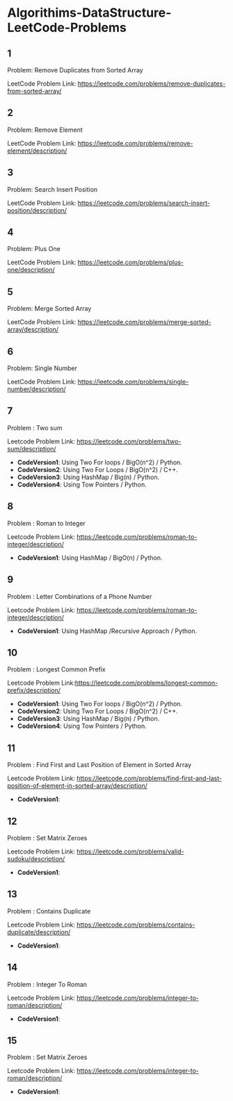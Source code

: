 # Algorithims-DataStructure-LeetCode-Problems


##

## 1

Problem: Remove Duplicates from Sorted Array 

LeetCode Problem Link: https://leetcode.com/problems/remove-duplicates-from-sorted-array/

##

## 2

Problem: Remove Element

LeetCode Problem Link: https://leetcode.com/problems/remove-element/description/
 
##

## 3

Problem: Search Insert Position

LeetCode Problem Link: https://leetcode.com/problems/search-insert-position/description/

##

## 4

Problem: Plus One

LeetCode Problem Link: https://leetcode.com/problems/plus-one/description/

##

## 5

Problem: Merge Sorted Array

LeetCode Problem Link: https://leetcode.com/problems/merge-sorted-array/description/

##

## 6

Problem: Single Number

LeetCode Problem Link: https://leetcode.com/problems/single-number/description/

##

## 7

Problem : Two sum

Leetcode Problem Link: https://leetcode.com/problems/two-sum/description/

* __CodeVersion1__: Using Two For loops / BigO(n^2) / Python.
* __CodeVersion2__: Using Two For Loops / BigO(n^2) / C++.
* __CodeVersion3__: Using HashMap / Big(n) / Python. 
* __CodeVersion4__: Using Tow Pointers / Python.

##

## 8

Problem : Roman to Integer

Leetcode Problem Link: https://leetcode.com/problems/roman-to-integer/description/

* __CodeVersion1__: Using HashMap / BigO(n) / Python.

##

## 9

Problem : Letter Combinations of a Phone Number

Leetcode Problem Link: https://leetcode.com/problems/roman-to-integer/description/

* __CodeVersion1__: Using HashMap /Recursive Approach / Python.

##

## 10

Problem : Longest Common Prefix

Leetcode Problem Link:https://leetcode.com/problems/longest-common-prefix/description/

* __CodeVersion1__: Using Two For loops / BigO(n^2) / Python.
* __CodeVersion2__: Using Two For Loops / BigO(n^2) / C++.
* __CodeVersion3__: Using HashMap / Big(n) / Python. 
* __CodeVersion4__: Using Tow Pointers / Python.

##

## 11

Problem : Find First and Last Position of Element in Sorted Array

Leetcode Problem Link: https://leetcode.com/problems/find-first-and-last-position-of-element-in-sorted-array/description/

* __CodeVersion1__: 

##

## 12

Problem : Set Matrix Zeroes

Leetcode Problem Link: https://leetcode.com/problems/valid-sudoku/description/

* __CodeVersion1__: 

##

## 13

Problem : Contains Duplicate

Leetcode Problem Link: https://leetcode.com/problems/contains-duplicate/description/

* __CodeVersion1__: 

##

## 14

Problem : Integer To Roman

Leetcode Problem Link: https://leetcode.com/problems/integer-to-roman/description/

* __CodeVersion1__: 

##

## 15

Problem : Set Matrix Zeroes

Leetcode Problem Link: https://leetcode.com/problems/integer-to-roman/description/

* __CodeVersion1__: 

##

